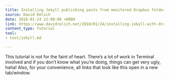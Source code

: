 ```yaml
---
title: Installing Jekyll publishing posts from monitored Dropbox folder
source: David Relich
date: 2018-01-24 22:08:00 +0000
link: https://www.davidrelich.net/2018/01/24/installing-jekyll-with-dropbox
content_type: Tutorial
tool:
- tool/jekyll.md

---
```

This tutorial is not for the faint of heart. There’s a lot of work in Terminal involved and if you don’t know what you’re doing, things can get very ugly, haha! Also, for your convenience, all links that look like this open in a new tab/window.





